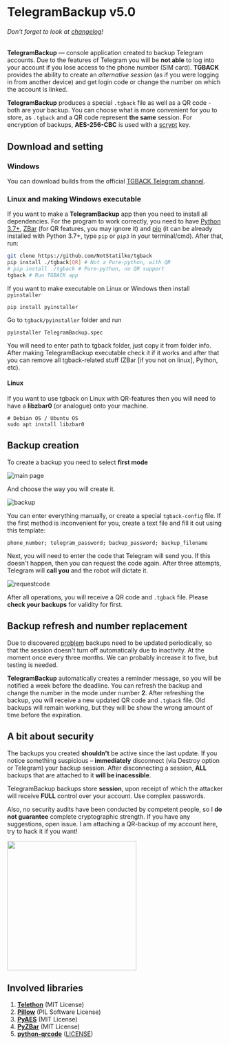 # TelegramBackup v5.0
######  _Don't forget to look at [changelog](CHANGELOG.md)!_

**TelegramBackup** — console application created to backup Telegram accounts. Due to the features of Telegram you will be **not able** to log into your account if you lose access to the phone number (SIM card). **TGBACK** provides the ability to create an _alternative session_ (as if you were logging in from another device) and get login code or change the number on which the account is linked.

**TelegramBackup** produces a special `.tgback` file as well as a QR code - both are your backup. You can choose what is more convenient for you to store, as `.tgback` and a QR code represent **the same** session. For encryption of backups, **AES-256-CBC** is used with a [scrypt](https://en.wikipedia.org/wiki/Scrypt) key. 

 ## Download and setting
 ### Windows
 You can download builds from the official [TGBACK Telegram channel](https://t.me/nontgback). 
 ### Linux and making Windows executable
  If you want to make a **TelegramBackup** app then you need to install all dependencies. For the program to work correctly, you need to have [Python 3.7+](https://python.org), [ZBar](http://zbar.sourceforge.net) (for QR features, you may ignore it) and [pip](https://pypi.org/project/pip/) (it can be already installed with Python 3.7+, type `pip` or `pip3` in your terminal/cmd). After that, run:
  ```bash
  git clone https://github.com/NotStatilko/tgback
  pip install ./tgback[QR] # Not a Pure-python, with QR
  # pip install ./tgback # Pure-python, no QR support
  tgback # Run TGBACK app
  ```
  If you want to make executable on Linux or Windows then install `pyinstaller`
  ```
  pip install pyinstaller
  ```
  Go to `tgback/pyinstaller` folder and run
  ```
  pyinstaller TelegramBackup.spec
  ```
  You will need to enter path to tgback folder, just copy it from folder info. After making TelegramBackup executable check it if it works and after that you can remove all tgback-related stuff (ZBar [if you not on linux], Python, etc).

 #### Linux
 If you want to use tgback on Linux with QR-features then you will need to have a **libzbar0** (or analogue) onto your machine.
 ```
 # Debian OS / Ubuntu OS
 sudo apt install libzbar0
 ```
 ## Backup creation
  To create a backup you need to select **first mode**

  ![main page](https://telegra.ph/file/6752f5bf19b5d3a85fb95.png)

  And choose the way you will create it.

  ![backup](https://telegra.ph/file/dc68092c6f80ba0084206.png)

  You can enter everything manually, or create a special `tgback-config` file. If the first method is inconvenient for you, create a text file and fill it out using this template:
  ```
  phone_number; telegram_password; backup_password; backup_filename
  ```
  Next, you will need to enter the code that Telegram will send you. If this doesn't happen, then you can request the code again. After three attempts, Telegram will **call you** and the robot will dictate it.

  ![requestcode](https://telegra.ph/file/45ab9f776fdc84632e64b.png)

After all operations, you will receive a QR code and `.tgback` file. Please **check your backups** for validity for first.

## Backup refresh and number replacement
 Due to discovered [problem](https://github.com/NotStatilko/tgback/issues/2) backups need to be updated periodically, so that the session doesn't turn off automatically due to inactivity. At the moment once every three months. We can probably increase it to five, but testing is needed.

**TelegramBackup** automatically creates a reminder message, so you will be notified a week before the deadline. You can refresh the backup and change the number in the mode under number **2**. After refreshing the backup, you will receive a new updated QR code and `.tgback` file. Old backups will remain working, but they will be show the wrong amount of time before the expiration.

## A bit about security
 The backups you created **shouldn't** be active since the last update. If you notice something suspicious – **immediately** disconnect (via Destroy option or Telegram) your backup session. After disconnecting a session, **ALL** backups that are attached to it **will be inacessible**.

TelegramBackup backups store **session**, upon receipt of which the attacker will receive **FULL** control over your account. Use complex passwords.

Also, no security audits have been conducted by competent people, so I **do not guarantee** complete cryptographic strength. If you have any suggestions, open issue. I am attaching a QR-backup of my account here, try to hack it if you want!

<img src="https://telegra.ph/file/59469cef320ecff9364f8.png" width="300" height="300"></img>

## Involved libraries
1. [**Telethon**](https://github.com/LonamiWebs/Telethon) (MIT License)
2. [**Pillow**](https://github.com/python-pillow/Pillow) (PIL Software License)
3. [**PyAES**](https://github.com/ricmoo/pyaes) (MIT License)
4. [**PyZBar**](https://github.com/NaturalHistoryMuseum/pyzbar) (MIT License)
5. [**python-qrcode**](https://github.com/lincolnloop/python-qrcode) ([LICENSE](https://github.com/lincolnloop/python-qrcode/blob/master/LICENSE))
